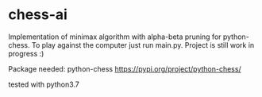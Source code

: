 # chess-ai

Implementation of minimax algorithm with alpha-beta pruning for python-chess. To play against the computer just run main.py. 
Project is still work in progress :)

Package needed: python-chess
https://pypi.org/project/python-chess/

tested with python3.7
